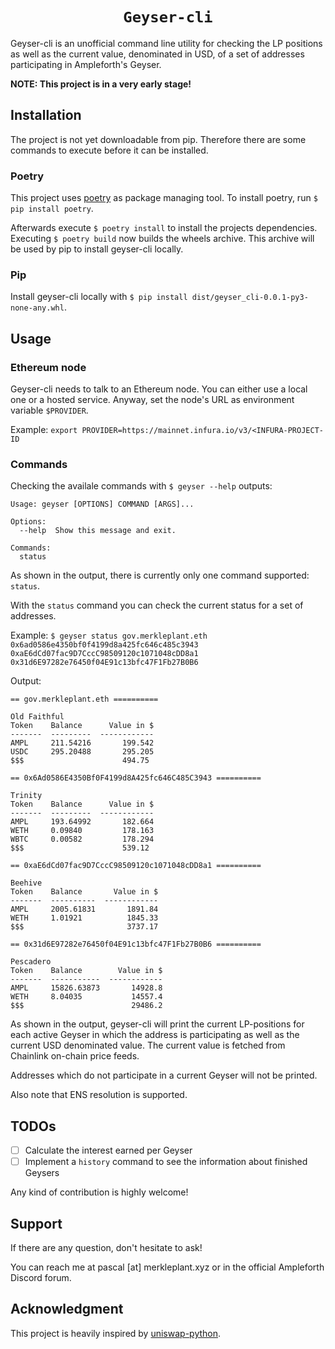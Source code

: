 <h1 align=center><code>Geyser-cli</code></h1>

Geyser-cli is an unofficial command line utility for checking the LP positions
as well as the current value, denominated in USD, of a set of addresses
participating in Ampleforth's Geyser.

**NOTE: This project is in a very early stage!**

## Installation

The project is not yet downloadable from pip. Therefore there are some commands to
execute before it can be installed.

### Poetry

This project uses [poetry](https://python-poetry.org/) as package managing tool.
To install poetry, run `$ pip install poetry`.

Afterwards execute `$ poetry install` to install the projects dependencies.
Executing `$ poetry build` now builds the wheels archive. This archive will be used
by pip to install geyser-cli locally.

### Pip

Install geyser-cli locally with `$ pip install dist/geyser_cli-0.0.1-py3-none-any.whl`.

## Usage

### Ethereum node

Geyser-cli needs to talk to an Ethereum node. You can either use a local one or a hosted service.
Anyway, set the node's URL as environment variable `$PROVIDER`.

Example: `export PROVIDER=https://mainnet.infura.io/v3/<INFURA-PROJECT-ID`

### Commands

Checking the availale commands with `$ geyser --help` outputs:
```
Usage: geyser [OPTIONS] COMMAND [ARGS]...

Options:
  --help  Show this message and exit.

Commands:
  status
```

As shown in the output, there is currently only one command supported: `status`.

With the `status` command you can check the current status for a set of
addresses.

Example: `$ geyser status gov.merkleplant.eth 0x6ad0586e4350bf0f4199d8a425fc646c485c3943 0xaE6dCd07fac9D7CccC98509120c1071048cDD8a1 0x31d6E97282e76450f04E91c13bfc47F1Fb27B0B6`

Output:
```
== gov.merkleplant.eth ==========

Old Faithful
Token    Balance      Value in $
-------  ---------  ------------
AMPL     211.54216       199.542
USDC     295.20488       295.205
$$$                      494.75

== 0x6Ad0586E4350Bf0F4199d8A425fc646C485C3943 ==========

Trinity
Token    Balance      Value in $
-------  ---------  ------------
AMPL     193.64992       182.664
WETH     0.09840         178.163
WBTC     0.00582         178.294
$$$                      539.12

== 0xaE6dCd07fac9D7CccC98509120c1071048cDD8a1 ==========

Beehive
Token    Balance       Value in $
-------  ----------  ------------
AMPL     2005.61831       1891.84
WETH     1.01921          1845.33
$$$                       3737.17

== 0x31d6E97282e76450f04E91c13bfc47F1Fb27B0B6 ==========

Pescadero
Token    Balance        Value in $
-------  -----------  ------------
AMPL     15826.63873       14928.8
WETH     8.04035           14557.4
$$$                        29486.2
```

As shown in the output, geyser-cli will print the current LP-positions for each
active Geyser in which the address is participating as well as the current USD
denominated value. The current value is fetched from Chainlink on-chain price
feeds.

Addresses which do not participate in a current Geyser will not be printed.

Also note that ENS resolution is supported.

## TODOs

- [ ] Calculate the interest earned per Geyser
- [ ] Implement a `history` command to see the information about finished
      Geysers

Any kind of contribution is highly welcome!

## Support

If there are any question, don't hesitate to ask!

You can reach me at pascal [at] merkleplant.xyz or in the official Ampleforth
Discord forum.

## Acknowledgment

This project is heavily inspired by [uniswap-python](https://github.com/uniswap-python/uniswap-python).
